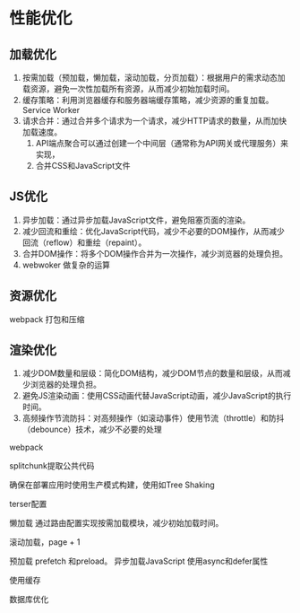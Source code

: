 # 性能优化

## 加载优化

1. 按需加载（预加载，懒加载，滚动加载，分页加载）：根据用户的需求动态加载资源，避免一次性加载所有资源，从而减少初始加载时间。
2. 缓存策略：利用浏览器缓存和服务器端缓存策略，减少资源的重复加载。 Service Worker
3. 请求合并：通过合并多个请求为一个请求，减少HTTP请求的数量，从而加快加载速度。
   1. API端点聚合可以通过创建一个中间层（通常称为API网关或代理服务）来实现，
   2. 合并CSS和JavaScript文件

## JS优化

1. 异步加载：通过异步加载JavaScript文件，避免阻塞页面的渲染。
2. &#x20;减少回流和重绘：优化JavaScript代码，减少不必要的DOM操作，从而减少回流（reflow）和重绘（repaint）。
3. &#x20;合并DOM操作：将多个DOM操作合并为一次操作，减少浏览器的处理负担。
4. webwoker 做复杂的运算

## 资源优化

&#x20;webpack 打包和压缩

## 渲染优化

1. 减少DOM数量和层级：简化DOM结构，减少DOM节点的数量和层级，从而减少浏览器的处理负担。
2. 避免JS渲染动画：使用CSS动画代替JavaScript动画，减少JavaScript的执行时间。
3. 高频操作节流防抖：对高频操作（如滚动事件）使用节流（throttle）和防抖（debounce）技术，减少不必要的处理

webpack

splitchunk提取公共代码

确保在部署应用时使用生产模式构建，使用如Tree Shaking

terser配置

懒加载 通过路由配置实现按需加载模块，减少初始加载时间。

滚动加载，page + 1

预加载 prefetch 和preload。 异步加载JavaScript 使用async和defer属性

使用缓存

数据库优化

